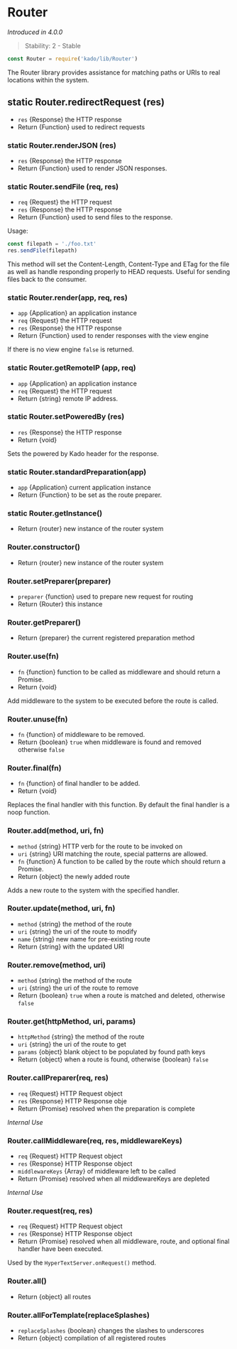 # Router
*Introduced in 4.0.0*
> Stability: 2 - Stable
```js
const Router = require('kado/lib/Router')
```
The Router library provides assistance for matching paths or URIs to real
locations within the system.

## static Router.redirectRequest (res)
* `res` {Response} the HTTP response
* Return {Function} used to redirect requests

### static Router.renderJSON (res)
* `res` {Response} the HTTP response
* Return {Function} used to render JSON responses.

### static Router.sendFile (req, res)
* `req` {Request} the HTTP request
* `res` {Response} the HTTP response
* Return {Function} used to send files to the response.

Usage:
```js
const filepath = './foo.txt'
res.sendFile(filepath)
```

This method will set the Content-Length, Content-Type and ETag for the file
as well as handle responding properly to HEAD requests. Useful for sending
files back to the consumer.

### static Router.render(app, req, res)
* `app` {Application} an application instance
* `req` {Request} the HTTP request
* `res` {Response} the HTTP response
* Return {Function} used to render responses with the view engine

If there is no view engine `false` is returned.

### static Router.getRemoteIP (app, req)
* `app` {Application} an application instance
* `req` {Request} the HTTP request
* Return {string} remote IP address.

### static Router.setPoweredBy (res)
* `res` {Response} the HTTP response
* Return {void}

Sets the powered by Kado header for the response.

### static Router.standardPreparation(app)
* `app` {Application} current application instance
* Return {Function} to be set as the route preparer.

### static Router.getInstance()
* Return {router} new instance of the router system

### Router.constructor()
* Return {router} new instance of the router system

### Router.setPreparer(preparer)
* `preparer` {function} used to prepare new request for routing
* Return {Router} this instance

### Router.getPreparer()
* Return {preparer} the current registered preparation method

### Router.use(fn)
* `fn` {function} function to be called as middleware and should return a
 Promise.
* Return {void}

Add middleware to the system to be executed before the route is called.

### Router.unuse(fn)
* `fn` {function} of middleware to be removed.
* Return {boolean} `true` when middleware is found and removed otherwise `false`

### Router.final(fn)
* `fn` {function} of final handler to be added.
* Return {void}

Replaces the final handler with this function. By default the final handler is a
noop function.

### Router.add(method, uri, fn)
* `method` {string} HTTP verb for the route to be invoked on
* `uri` {string} URI matching the route, special patterns are allowed.
* `fn` {function} A function to be called by the route which should return a
 Promise.
* Return {object} the newly added route

Adds a new route to the system with the specified handler.

### Router.update(method, uri, fn)
* `method` {string} the method of the route
* `uri` {string} the uri of the route to modify
* `name` {string} new name for pre-existing route
* Return {string} with the updated URI

### Router.remove(method, uri)
* `method` {string} the method of the route
* `uri` {string} the uri of the route to remove
* Return {boolean} `true` when a route is matched and deleted, otherwise `false`

### Router.get(httpMethod, uri, params)
* `httpMethod` {string} the method of the route
* `uri` {string} the uri of the route to get
* `params` {object} blank object to be populated by found path keys
* Return {object} when a route is found, otherwise {boolean} `false`

### Router.callPreparer(req, res)
* `req` {Request} HTTP Request object
* `res` {Response} HTTP Response obje
* Return {Promise} resolved when the preparation is complete

*Internal Use*

### Router.callMiddleware(req, res, middlewareKeys)
* `req` {Request} HTTP Request object
* `res` {Response} HTTP Response object
* `middlewareKeys` {Array} of middleware left to be called
* Return {Promise} resolved when all middlewareKeys are depleted

*Internal Use*

### Router.request(req, res)
* `req` {Request} HTTP Request object
* `res` {Response} HTTP Response object
* Return {Promise} resolved when all middleware, route, and optional final
handler have been executed.

Used by the `HyperTextServer.onRequest()` method.

### Router.all()
* Return {object} all routes

### Router.allForTemplate(replaceSplashes)
* `replaceSplashes` {boolean} changes the slashes to underscores
* Return {object} compilation of all registered routes
